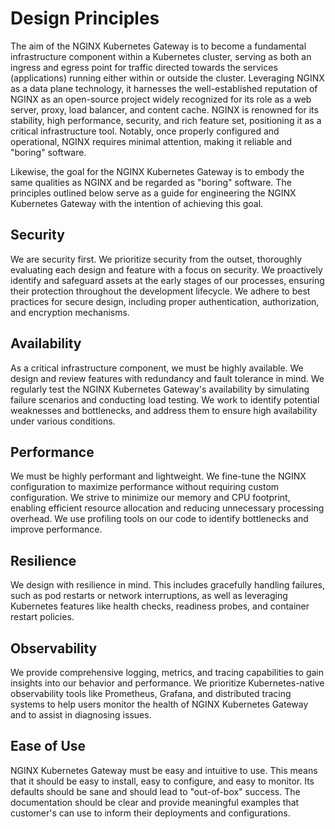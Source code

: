 # Design Principles

The aim of the NGINX Kubernetes Gateway is to become a fundamental infrastructure component within a Kubernetes cluster,
serving as both an ingress and egress point for traffic directed towards the services (applications) running either
within or outside the cluster. Leveraging NGINX as a data plane technology, it harnesses the well-established reputation
of NGINX as an open-source project widely recognized for its role as a web server, proxy, load balancer, and content
cache. NGINX is renowned for its stability, high performance, security, and rich feature set, positioning it as a
critical infrastructure tool. Notably, once properly configured and operational, NGINX requires minimal attention,
making it reliable and "boring" software.

Likewise, the goal for the NGINX Kubernetes Gateway is to embody the same qualities as NGINX and be regarded as "boring"
software. The principles outlined below serve as a guide for engineering the NGINX Kubernetes Gateway with the intention
of achieving this goal.

## Security

We are security first. We prioritize security from the outset, thoroughly evaluating each design and feature with a
focus on security. We proactively identify and safeguard assets at the early stages of our processes, ensuring their
protection throughout the development lifecycle. We adhere to best practices for secure design, including proper
authentication, authorization, and encryption mechanisms.

## Availability

As a critical infrastructure component, we must be highly available. We design and review features with redundancy and
fault tolerance in mind. We regularly test the NGINX Kubernetes Gateway's availability by simulating failure scenarios
and conducting load testing. We work to identify potential weaknesses and bottlenecks, and address them to ensure high
availability under various conditions.

## Performance

We must be highly performant and lightweight. We fine-tune the NGINX configuration to maximize performance without
requiring custom configuration. We strive to minimize our memory and CPU footprint, enabling efficient resource
allocation and reducing unnecessary processing overhead. We use profiling tools on our code to identify bottlenecks and
improve performance.

## Resilience

We design with resilience in mind. This includes gracefully handling failures, such as pod restarts or network
interruptions, as well as leveraging Kubernetes features like health checks, readiness probes, and container restart
policies.

## Observability

We provide comprehensive logging, metrics, and tracing capabilities to gain insights into our behavior and
performance. We prioritize Kubernetes-native observability tools like Prometheus, Grafana, and distributed
tracing systems to help users monitor the health of NGINX Kubernetes Gateway and to assist in diagnosing issues.

## Ease of Use

NGINX Kubernetes Gateway must be easy and intuitive to use. This means that it should be easy to install, easy to
configure, and easy to monitor. Its defaults should be sane and should lead to "out-of-box" success. The documentation
should be clear and provide meaningful examples that customer's can use to inform their deployments and configurations. 

